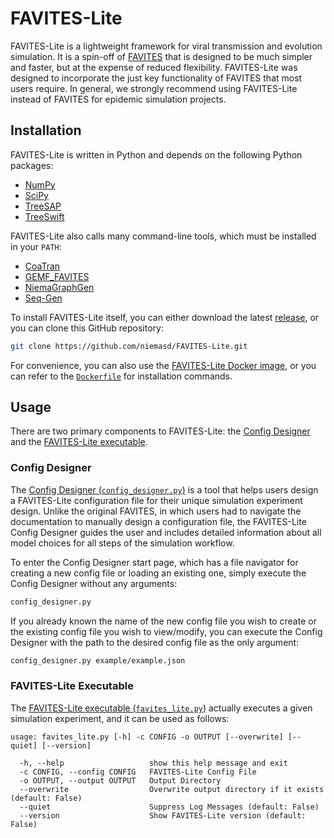 # FAVITES-Lite
FAVITES-Lite is a lightweight framework for viral transmission and evolution simulation. It is a spin-off of [FAVITES](https://github.com/niemasd/FAVITES) that is designed to be much simpler and faster, but at the expense of reduced flexibility. FAVITES-Lite was designed to incorporate the just key functionality of FAVITES that most users require. In general, we strongly recommend using FAVITES-Lite instead of FAVITES for epidemic simulation projects.

## Installation
FAVITES-Lite is written in Python and depends on the following Python packages:

* [NumPy](https://numpy.org/)
* [SciPy](https://scipy.org/)
* [TreeSAP](https://github.com/niemasd/treesap)
* [TreeSwift](https://github.com/niemasd/TreeSwift)

FAVITES-Lite also calls many command-line tools, which must be installed in your `PATH`:

* [CoaTran](https://github.com/niemasd/CoaTran)
* [GEMF_FAVITES](https://github.com/niemasd/GEMF)
* [NiemaGraphGen](https://github.com/niemasd/NiemaGraphGen)
* [Seq-Gen](https://github.com/rambaut/Seq-Gen)

To install FAVITES-Lite itself, you can either download the latest [release](https://github.com/niemasd/FAVITES-Lite/releases), or you can clone this GitHub repository:

```bash
git clone https://github.com/niemasd/FAVITES-Lite.git
```

For convenience, you can also use the [FAVITES-Lite Docker image](https://hub.docker.com/r/niemasd/favites_lite), or you can refer to the [`Dockerfile`](https://github.com/niemasd/FAVITES-Lite/blob/main/Dockerfile#L9-L42) for installation commands.

## Usage
There are two primary components to FAVITES-Lite: the [Config Designer](config_designer.py) and the [FAVITES-Lite executable](favites_lite.py).

### Config Designer
The [Config Designer (`config_designer.py`)](config_designer.py) is a tool that helps users design a FAVITES-Lite configuration file for their unique simulation experiment design. Unlike the original FAVITES, in which users had to navigate the documentation to manually design a configuration file, the FAVITES-Lite Config Designer guides the user and includes detailed information about all model choices for all steps of the simulation workflow.

To enter the Config Designer start page, which has a file navigator for creating a new config file or loading an existing one, simply execute the Config Designer without any arguments:

```bash
config_designer.py
```

If you already known the name of the new config file you wish to create or the existing config file you wish to view/modify, you can execute the Config Designer with the path to the desired config file as the only argument:

```bash
config_designer.py example/example.json
```

### FAVITES-Lite Executable
The [FAVITES-Lite executable (`favites_lite.py`)](favites_lite.py) actually executes a given simulation experiment, and it can be used as follows:

```
usage: favites_lite.py [-h] -c CONFIG -o OUTPUT [--overwrite] [--quiet] [--version]

  -h, --help                   show this help message and exit
  -c CONFIG, --config CONFIG   FAVITES-Lite Config File
  -o OUTPUT, --output OUTPUT   Output Directory
  --overwrite                  Overwrite output directory if it exists (default: False)
  --quiet                      Suppress Log Messages (default: False)
  --version                    Show FAVITES-Lite version (default: False)
```
